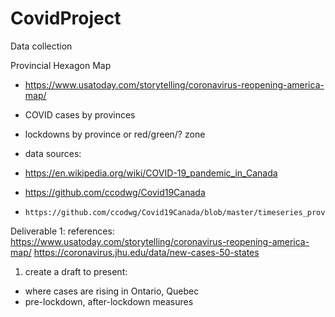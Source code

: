 # CovidProject

Data collection


Provincial Hexagon Map
 - https://www.usatoday.com/storytelling/coronavirus-reopening-america-map/
 - COVID cases by provinces
 - lockdowns by province or red/green/? zone


- data sources:
-  https://en.wikipedia.org/wiki/COVID-19_pandemic_in_Canada
-  https://github.com/ccodwg/Covid19Canada
-     https://github.com/ccodwg/Covid19Canada/blob/master/timeseries_prov/cases_timeseries_prov.csv



Deliverable 1:
references: 
https://www.usatoday.com/storytelling/coronavirus-reopening-america-map/
https://coronavirus.jhu.edu/data/new-cases-50-states
1. create a draft to present:
- where cases are rising in Ontario, Quebec
- pre-lockdown, after-lockdown measures
